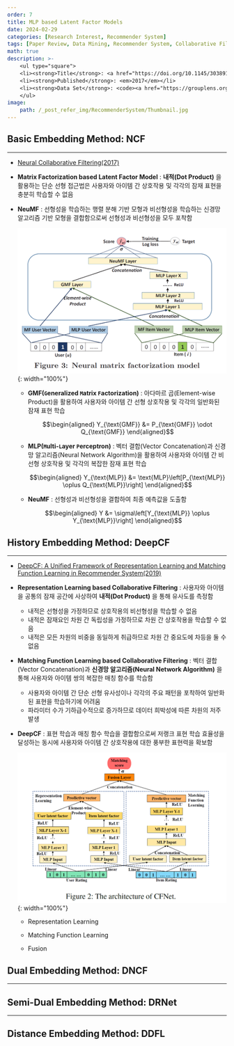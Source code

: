 ```yaml
---
order: 7
title: MLP based Latent Factor Models
date: 2024-02-29
categories: [Research Interest, Recommender System]
tags: [Paper Review, Data Mining, Recommender System, Collaborative Filtering, Latent Factor Model, Deep Learning]
math: true
description: >-
    <ul type="square">
    <li><strong>Title</strong>: <a href="https://doi.org/10.1145/3038912.3052569"><code>Neural Collaborative Filtering</code></a></li>
    <li><strong>Published</strong>: <em>2017</em></li>
    <li><strong>Data Set</strong>: <code><a href="https://grouplens.org/datasets/movielens/">MovieLens</a></code></li>
    </ul>
image:
    path: /_post_refer_img/RecommenderSystem/Thumbnail.jpg
---
```


## Basic Embedding Method: NCF
-----

- [Neural Collaborative Filtering(2017)](https://doi.org/10.1145/3038912.3052569)

- **Matrix Factorization based Latent Factor Model** : **내적(Dot Product)** 을 활용하는 단순 선형 접근법은 사용자와 아이템 간 상호작용 및 각각의 잠재 표현을 충분히 학습할 수 없음

- **NeuMF** : 선형성을 학습하는 행렬 분해 기반 모형과 비선형성을 학습하는 신경망 알고리즘 기반 모형을 결합함으로써 선형성과 비선형성을 모두 포착함

    ![01](/_post_refer_img/RecommenderSystem/07-01.png){: width="100%"}

    - **GMF(`G`eneralized `M`atrix `F`actorization)** : 아다마르 곱(Element-wise Product)을 활용하여 사용자와 아이템 간 선형 상호작용 및 각각의 일반화된 잠재 표현 학습

        $$\begin{aligned}
        Y_{\text{GMF}}
        &= P_{\text{GMF}} \odot Q_{\text{GMF}}
        \end{aligned}$$

    - **MLP(`M`ulti-`L`ayer `P`erceptron)** : 벡터 결합(Vector Concatenation)과 신경망 알고리즘(Neural Network Algorithm)을 활용하여 사용자와 아이템 간 비선형 상호작용 및 각각의 복잡한 잠재 표현 학습

        $$\begin{aligned}
        Y_{\text{MLP}}
        &= \text{MLP}\left[P_{\text{MLP}} \oplus Q_{\text{MLP}}\right]
        \end{aligned}$$

    - **NeuMF** : 선형성과 비선형성을 결합하여 최종 예측값을 도출함

        $$\begin{aligned}
        Y
        &= \sigma\left[Y_{\text{MLP}} \oplus Y_{\text{MLP}}\right]
        \end{aligned}$$

## History Embedding Method: DeepCF
-----

- [DeepCF: A Unified Framework of Representation Learning and Matching
Function Learning in Recommender System(2019)](https://doi.org/10.48550/arXiv.1901.04704)

- **Representation Learning based Collaborative Filtering** : 사용자와 아이템을 공통의 잠재 공간에 사상하여 **내적(Dot Product)** 을 통해 유사도를 측정함
    - 내적은 선형성을 가정하므로 상호작용의 비선형성을 학습할 수 없음
    - 내적은 잠재요인 차원 간 독립성을 가정하므로 차원 간 상호작용을 학습할 수 없음
    - 내적은 모든 차원의 비중을 동일하게 취급하므로 차원 간 중요도에 차등을 둘 수 없음

- **Matching Function Learning based Collaborative Filtering** : 벡터 결합(Vector Concatenation)과 **신경망 알고리즘(Neural Network Algorithm)** 을 통해 사용자와 아이템 쌍의 복잡한 매칭 함수를 학습함
    - 사용자와 아이템 간 단순 선형 유사성이나 각각의 주요 패턴을 포착하여 일반화된 표현을 학습하기에 어려움
    - 파라미터 수가 기하급수적으로 증가하므로 데이터 희박성에 따른 차원의 저주 발생

- **DeepCF** : 표현 학습과 매칭 함수 학습을 결합함으로써 저랭크 표현 학습 효율성을 달성하는 동시에 사용자와 아이템 간 상호작용에 대한 풍부한 표현력을 확보함

    ![02](/_post_refer_img/RecommenderSystem/07-02.png){: width="100%"}

    - Representation Learning

    - Matching Function Learning

    - Fusion

## Dual Embedding Method: DNCF
-----

## Semi-Dual Embedding Method: DRNet
-----

## Distance Embedding Method: DDFL
